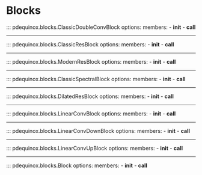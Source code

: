 # Blocks 

::: pdequinox.blocks.ClassicDoubleConvBlock
    options:
        members:
            - __init__
            - __call__

---

::: pdequinox.blocks.ClassicResBlock
    options:
        members:
            - __init__
            - __call__

---

::: pdequinox.blocks.ModernResBlock
    options:
        members:
            - __init__
            - __call__

---

::: pdequinox.blocks.ClassicSpectralBlock
    options:
        members:
            - __init__
            - __call__

---

::: pdequinox.blocks.DilatedResBlock
    options:
        members:
            - __init__
            - __call__

---

::: pdequinox.blocks.LinearConvBlock
    options:
        members:
            - __init__
            - __call__

---

::: pdequinox.blocks.LinearConvDownBlock
    options:
        members:
            - __init__
            - __call__

---

::: pdequinox.blocks.LinearConvUpBlock
    options:
        members:
            - __init__
            - __call__

---

::: pdequinox.blocks.Block
    options:
        members:
            - __init__
            - __call__